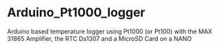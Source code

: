 # Arduino_Pt1000_logger
 Arduino based temperature logger  using Pt1000 (or Pt100) with the MAX 31865 Amplifier, the RTC Ds1307 and a MicroSD Card on a NANO
